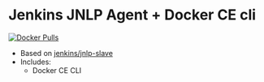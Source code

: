 # Jenkins JNLP Agent + Docker CE cli

[![Docker Pulls](https://img.shields.io/docker/pulls/ermescs/jenkins-jnlp-agent_docker-cli.svg)](https://hub.docker.com/r/ermescs/jenkins-jnlp-agent_docker-cli/)

* Based on [jenkins/jnlp-slave](https://hub.docker.com/r/jenkins/jnlp-slave/)
* Includes:
    * Docker CE CLI
